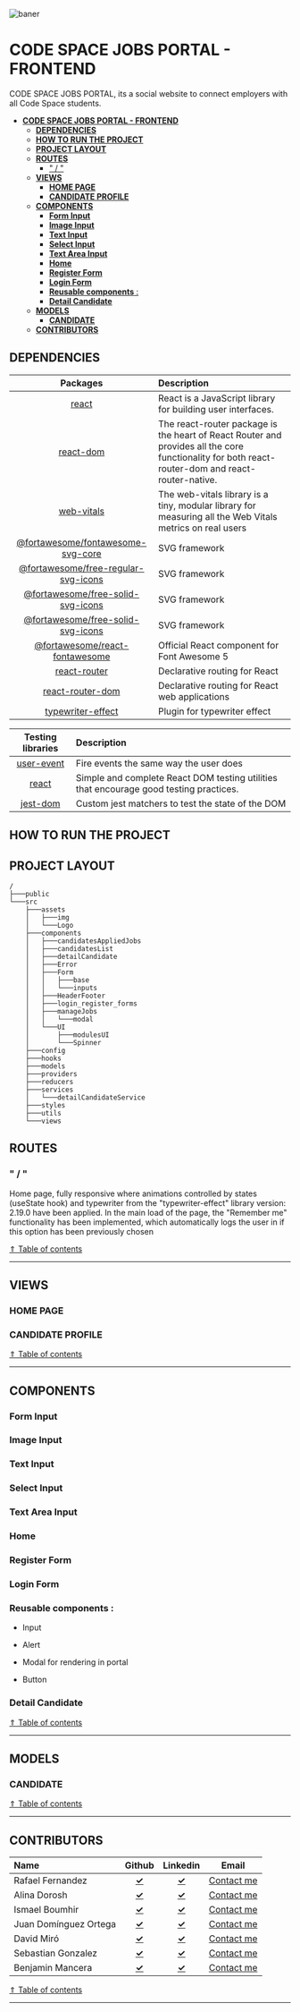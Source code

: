 ![baner](https://github.com/GhostDevs3/cs11_frontend/blob/develop/banner.png)

# **CODE SPACE JOBS PORTAL - FRONTEND**

CODE SPACE JOBS PORTAL, its a social website to connect employers with all Code Space students.

- [**CODE SPACE JOBS PORTAL - FRONTEND**](#code-space-jobs-portal---frontend)
  - [**DEPENDENCIES**](#dependencies)
  - [**HOW TO RUN THE PROJECT**](#how-to-run-the-project)
  - [**PROJECT LAYOUT**](#project-layout)
  - [**ROUTES**](#routes)
    - [" / "](#--)
  - [**VIEWS**](#views)
    - [**HOME PAGE**](#home-page)
    - [**CANDIDATE PROFILE**](#candidate-profile)
  - [**COMPONENTS**](#components)
    - [**Form Input**](#form-input)
    - [**Image Input**](#image-input)
    - [**Text Input**](#text-input)
    - [**Select Input**](#select-input)
    - [**Text Area Input**](#text-area-input)
    - [**Home**](#home)
    - [**Register Form**](#register-form)
    - [**Login Form**](#login-form)
    - [**Reusable components** :](#reusable-components-)
    - [**Detail Candidate**](#detail-candidate)
  - [**MODELS**](#models)
    - [**CANDIDATE**](#candidate)
  - [**CONTRIBUTORS**](#contributors)

## **DEPENDENCIES**

|                                                 Packages                                                 | Description                                                                                                                                      |
| :------------------------------------------------------------------------------------------------------: | :----------------------------------------------------------------------------------------------------------------------------------------------- |
|                               [react](https://www.npmjs.com/package/react)                               | React is a JavaScript library for building user interfaces.                                                                                      |
|                         [react-dom](https://www.npmjs.com/package/react-router)                          | The react-router package is the heart of React Router and provides all the core functionality for both react-router-dom and react-router-native. |
|                          [web-vitals](https://www.npmjs.com/package/web-vitals)                          | The web-vitals library is a tiny, modular library for measuring all the Web Vitals metrics on real users                                         |
|   [@fortawesome/fontawesome-svg-core](https://www.npmjs.com/package/@fortawesome/fontawesome-svg-core)   | SVG framework                                                                                                                                    |
| [@fortawesome/free-regular-svg-icons](https://www.npmjs.com/package/@fortawesome/free-regular-svg-icons) | SVG framework                                                                                                                                    |
|   [@fortawesome/free-solid-svg-icons](https://www.npmjs.com/package/@fortawesome/free-solid-svg-icons)   | SVG framework                                                                                                                                    |
|  [@fortawesome/free-solid-svg-icons](https://www.npmjs.com/package/@fortawesome/free-brands-svg-icons)   | SVG framework                                                                                                                                    |
|      [@fortawesome/react-fontawesome](https://www.npmjs.com/package/@fortawesome/react-fontawesome)      | Official React component for Font Awesome 5                                                                                                      |
|                        [react-router](https://www.npmjs.com/package/react-router)                        | Declarative routing for React                                                                                                                    |
|                    [react-router-dom](https://www.npmjs.com/package/react-router-dom)                    | Declarative routing for React web applications                                                                                                   |
|                   [typewriter-effect](https://www.npmjs.com/package/typewriter-effect)                   | Plugin for typewriter effect                                                                                                                     |

|                            Testing libraries                            | Description                                                                            |
| :---------------------------------------------------------------------: | :------------------------------------------------------------------------------------- |
| [user-event](https://www.npmjs.com/package/@testing-library/user-event) | Fire events the same way the user does                                                 |
|      [react](https://www.npmjs.com/package/@testing-library/react)      | Simple and complete React DOM testing utilities that encourage good testing practices. |
|   [jest-dom](https://www.npmjs.com/package/@testing-library/jest-dom)   | Custom jest matchers to test the state of the DOM                                      |

## **HOW TO RUN THE PROJECT**

## **PROJECT LAYOUT**

```shell
/
├───public
└───src
    ├───assets
    │   ├───img
    │   └───Logo
    ├───components
    │   ├───candidatesAppliedJobs
    │   ├───candidatesList
    │   ├───detailCandidate
    │   ├───Error
    │   ├───Form
    │   │   ├───base
    │   │   └───inputs
    │   ├───HeaderFooter
    │   ├───login_register_forms
    │   ├───manageJobs
    │   │   └───modal
    │   └───UI
    │       ├───modulesUI
    │       └───Spinner
    ├───config
    ├───hooks
    ├───models
    ├───providers
    ├───reducers
    ├───services
    │   └───detailCandidateService
    ├───styles
    ├───utils
    └───views

```

## **ROUTES**

### " / "

Home page, fully responsive where animations controlled by states (useState hook) and typewriter from the "typewriter-effect" library version: 2.19.0 have been applied. In the main load of the page, the "Remember me" functionality has been implemented, which automatically logs the user in if this option has been previously chosen

<a href="#code-space-jobs-portal---frontend"><span> &uArr; Table of contents</span></a>

---

## **VIEWS**

### **HOME PAGE**

### **CANDIDATE PROFILE**

<a href="#code-space-jobs-portal---frontend"><span> &uArr; Table of contents</span></a>

---

## **COMPONENTS**

### **Form Input**

### **Image Input**

### **Text Input**

### **Select Input**

### **Text Area Input**

### **Home**

### **Register Form**

### **Login Form**

### **Reusable components** :

- Input

- Alert

- Modal for rendering in portal

- Button

### **Detail Candidate**

<a href="#code-space-jobs-portal---frontend"><span> &uArr; Table of contents</span></a>

---

## **MODELS**

### **CANDIDATE**

<a href="#code-space-jobs-portal---frontend"><span> &uArr; Table of contents</span></a>

---

## **CONTRIBUTORS**


| Name             |                      Github                       |                         Linkedin                         |                    Email                    |
| :--------------- | :-----------------------------------------------: | :------------------------------------------------------: | :-----------------------------------------: |
| Rafael Fernandez |    [**&check;**](https://github.com/iRaphiki)     |   [**&check;**](https://www.linkedin.com/in/rafa-fr/)    |  [Contact me](mailto:imraphiki@gmail.com)   |
| Alina Dorosh     | [**&check;**](https://github.com/AlinaDorosh-dev) | [**&check;**](https://www.linkedin.com/in/alina-dorosh/) | [Contact me](mailto:alina.dorosh@gmail.com) | 
| Ismael Boumhir   | [**&check;**](https://github.com/IsmaelBoule)     | [**&check;**](https://www.linkedin.com/in/ismael-boumhir-lendinez/) | [Contact me](mailto:ismaelboulen@gmail.com) |
| Juan Domínguez Ortega |    [**&check;**](https://github.com/JuaniniDO)    | [**&check;**](https://www.linkedin.com/in/juan-dominguez-ortega-a2685a1a1/) | [Contact me](mailto:juandominortega92@gmail.com) |
| David Miró |  [**&check;**](https://github.com/davidbonora)  | [**&check;**](https://www.linkedin.com/in/davidbonora/)  | [Contact me](mailto:davidbonora23@gmail.com)|
| Sebastian Gonzalez | [**&check;**](https://github.com/Codezeb) | [**&check;**](https://www.linkedin.com/in/seb-gonzalez)| [Contact me](mailto:sebgonzilla@gmail.com)  |
| Benjamin Mancera     |  [**&check;**](https://github.com/Benja022)  | [**&check;**](https://github.com/Benja022) | [Contact me](mailto:bemanji@gmail.com)|



<a href="#code-space-jobs-portal---frontend"><span> &uArr; Table of contents</span></a>

---
